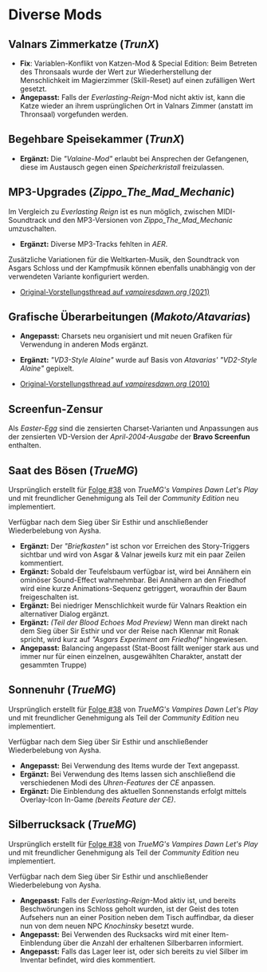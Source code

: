  
# Diverse Mods
 
## Valnars Zimmerkatze (*TrunX*)

- **Fix**: Variablen-Konflikt von Katzen-Mod & Special Edition: Beim Betreten des Thronsaals wurde der Wert zur Wiederherstellung der Menschlichkeit im Magierzimmer (Skill-Reset) auf einen zufälligen Wert gesetzt.
- **Angepasst:** Falls der *Everlasting-Reign*-Mod nicht aktiv ist, kann die Katze wieder an ihrem usprünglichen Ort in Valnars Zimmer (anstatt im Thronsaal) vorgefunden werden.
 
## Begehbare Speisekammer (*TrunX*)

- **Ergänzt:** Die *"Valaine-Mod"* erlaubt bei Ansprechen der Gefangenen, diese im Austausch gegen einen *Speicherkristall* freizulassen.

## MP3-Upgrades (*Zippo_The_Mad_Mechanic*)

Im Vergleich zu *Everlasting Reign* ist es nun möglich, zwischen MIDI-Soundtrack und den MP3-Versionen von *Zippo_The_Mad_Mechanic* umzuschalten.

- **Ergänzt:** Diverse MP3-Tracks fehlten in *AER*.

Zusätzliche Variationen für die Weltkarten-Musik, den Soundtrack von Asgars Schloss und der Kampfmusik können ebenfalls unabhängig von der verwendeten Variante konfiguriert werden.

- [Original-Vorstellungsthread auf *vampiresdawn.org* (2021)](https://www.vampiresdawn.org/forum/viewtopic.php?t=41464)

## Grafische Überarbeitungen (*Makoto/Atavarias*)

- **Angepasst:** Charsets neu organisiert und mit neuen Grafiken für Verwendung in anderen Mods ergänzt.
- **Ergänzt:** *"VD3-Style Alaine"* wurde auf Basis von *Atavarias'* *"VD2-Style Alaine"* gepixelt.

- [Original-Vorstellungsthread auf *vampiresdawn.org* (2010)](https://www.vampiresdawn.org/forum/viewtopic.php?t=15802)

## Screenfun-Zensur

Als *Easter-Egg* sind die zensierten Charset-Varianten und Anpassungen aus der zensierten VD-Version der *April-2004-Ausgabe* der **Bravo Screenfun** enthalten.
 
## Saat des Bösen (*TrueMG*)

Ursprünglich erstellt für [Folge #38](https://www.youtube.com/watch?app=desktop&v=J4EsZS4T7hc) von *TrueMG's Vampires Dawn Let's Play* und mit freundlicher Genehmigung als Teil der *Community Edition* neu implementiert.

Verfügbar nach dem Sieg über Sir Esthir und anschließender Wiederbelebung von Aysha.

- **Ergänzt:** Der *"Briefkasten"* ist schon vor Erreichen des Story-Triggers sichtbar und wird von Asgar & Valnar jeweils kurz mit ein paar Zeilen kommentiert.
- **Ergänzt:** Sobald der Teufelsbaum verfügbar ist, wird bei Annähern ein ominöser Sound-Effect wahrnehmbar. Bei Annähern an den Friedhof wird eine kurze Animations-Sequenz getriggert, woraufhin der Baum freigeschalten ist.
- **Ergänzt:** Bei niedriger Menschlichkeit wurde für Valnars Reaktion ein alternativer Dialog ergänzt.
- **Ergänzt:** *(Teil der Blood Echoes Mod Preview)* Wenn man direkt nach dem Sieg über Sir Esthir und vor der Reise nach Klennar mit Ronak spricht, wird kurz auf *"Asgars Experiment am Friedhof"* hingewiesen.
- **Angepasst:** Balancing angepasst (Stat-Boost fällt weniger stark aus und immer nur für einen einzelnen, ausgewählten Charakter, anstatt der gesammten Truppe)
 
## Sonnenuhr (*TrueMG*)

Ursprünglich erstellt für [Folge #38](https://www.youtube.com/watch?app=desktop&v=J4EsZS4T7hc) von *TrueMG's Vampires Dawn Let's Play* und mit freundlicher Genehmigung als Teil der *Community Edition* neu implementiert.

Verfügbar nach dem Sieg über Sir Esthir und anschließender Wiederbelebung von Aysha.

- **Angepasst:** Bei Verwendung des Items wurde der Text angepasst.
- **Ergänzt:** Bei Verwendung des Items lassen sich anschließend die verschiedenen Modi des *Uhren-Features* der *CE* anpassen.
- **Ergänzt:** Die Einblendung des aktuellen Sonnenstands erfolgt mittels Overlay-Icon In-Game *(bereits Feature der CE)*.
 
## Silberrucksack (*TrueMG*)

Ursprünglich erstellt für [Folge #38](https://www.youtube.com/watch?app=desktop&v=J4EsZS4T7hc) von *TrueMG's Vampires Dawn Let's Play* und mit freundlicher Genehmigung als Teil der *Community Edition* neu implementiert.

Verfügbar nach dem Sieg über Sir Esthir und anschließender Wiederbelebung von Aysha.

- **Angepasst:** Falls der *Everlasting-Reign*-Mod aktiv ist, und bereits Beschwörungen ins Schloss geholt wurden, ist der Geist des toten Aufsehers nun an einer Position neben dem Tisch auffindbar, da dieser nun von dem neuen NPC *Knochinsky* besetzt wurde.
- **Angepasst:** Bei Verwenden des Rucksacks wird mit einer Item-Einblendung über die Anzahl der erhaltenen Silberbarren informiert.
- **Angepasst:** Falls das Lager leer ist, oder sich bereits zu viel Silber im Inventar befindet, wird dies kommentiert.